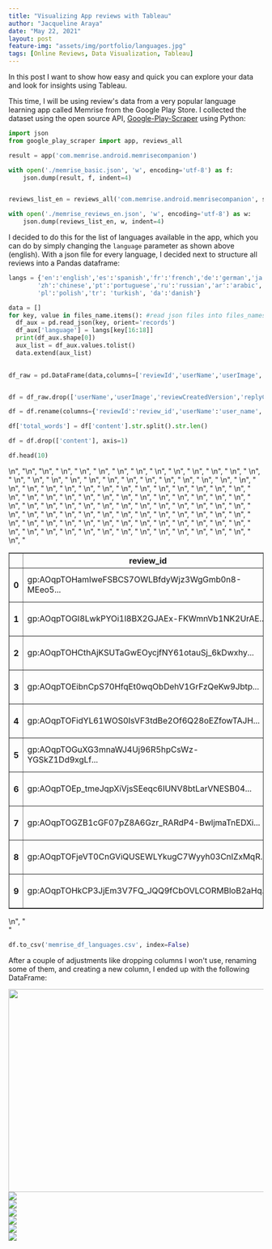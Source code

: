 ```yaml
---
title: "Visualizing App reviews with Tableau"
author: "Jacqueline Araya"
date: "May 22, 2021"
layout: post
feature-img: "assets/img/portfolio/languages.jpg"
tags: [Online Reviews, Data Visualization, Tableau]
---
```


In this post I want to show how easy and quick you can explore your data and look for insights using Tableau.

This time, I will be using review's data from a very popular language learning app called Memrise from the Google Play Store. I collected the dataset using the open source API, [Google-Play-Scraper](https://pypi.org/project/google-play-scraper/) using Python:


```python
import json
from google_play_scraper import app, reviews_all

result = app('com.memrise.android.memrisecompanion')

with open('./memrise_basic.json', 'w', encoding='utf-8') as f:
	json.dump(result, f, indent=4)


reviews_list_en = reviews_all('com.memrise.android.memrisecompanion', sleep_milliseconds=100, language='en')

with open('./memrise_reviews_en.json', 'w', encoding='utf-8') as w:
	json.dump(reviews_list_en, w, indent=4)
```

I decided to do this for the list of languages available in the app, which you can do by simply changing the `language` parameter as shown above (english). With a json file for every language, I decided next to structure all reviews into a Pandas dataframe:


```python
langs = {'en':'english','es':'spanish','fr':'french','de':'german','ja':'japanese','it':'italian','ko':'korean',\
		'zh':'chinese','pt':'portuguese','ru':'russian','ar':'arabic','nl':'dutch','sv':'swedish','no':'norwegian',\
		'pl':'polish','tr': 'turkish', 'da':'danish'}

data = []
for key, value in files_name.items(): #read json files into files_names dictionary
  df_aux = pd.read_json(key, orient='records')
  df_aux['language'] = langs[key[16:18]]
  print(df_aux.shape[0])
  aux_list = df_aux.values.tolist()
  data.extend(aux_list)
  

df_raw = pd.DataFrame(data,columns=['reviewId','userName','userImage','content','score','thumbsUpCount','reviewCreatedVersion','at','replyContent','repliedAt','language'])


df = df_raw.drop(['userName','userImage','reviewCreatedVersion','replyContent','repliedAt'], axis=1)

df = df.rename(columns={'reviewId':'review_id','userName':'user_name', 'thumbsUpCount':'thumbsup_count', 'at':'timestamp'})

df['total_words'] = df['content'].str.split().str.len()

df = df.drop(['content'], axis=1)

df.head(10)
```
<div>\n",
              "<style scoped>\n",
              "    .dataframe tbody tr th:only-of-type {\n",
              "        vertical-align: middle;\n",
              "    }\n",
              "\n",
              "    .dataframe tbody tr th {\n",
              "        vertical-align: top;\n",
              "    }\n",
              "\n",
              "    .dataframe thead th {\n",
              "        text-align: right;\n",
              "    }\n",
              "</style>\n",
              "<table border=\"1\" class=\"dataframe\">\n",
              "  <thead>\n",
              "    <tr style=\"text-align: right;\">\n",
              "      <th></th>\n",
              "      <th>review_id</th>\n",
              "      <th>score</th>\n",
              "      <th>thumbsup_count</th>\n",
              "      <th>timestamp</th>\n",
              "      <th>language</th>\n",
              "      <th>total_words</th>\n",
              "    </tr>\n",
              "  </thead>\n",
              "  <tbody>\n",
              "    <tr>\n",
              "      <th>0</th>\n",
              "      <td>gp:AOqpTOHamIweFSBCS7OWLBfdyWjz3WgGmb0n8-MEeo5...</td>\n",
              "      <td>2</td>\n",
              "      <td>0</td>\n",
              "      <td>2021-05-19 15:44:07</td>\n",
              "      <td>english</td>\n",
              "      <td>16.0</td>\n",
              "    </tr>\n",
              "    <tr>\n",
              "      <th>1</th>\n",
              "      <td>gp:AOqpTOGI8LwkPYOi1l8BX2GJAEx-FKWmnVb1NK2UrAE...</td>\n",
              "      <td>5</td>\n",
              "      <td>0</td>\n",
              "      <td>2021-05-19 15:16:39</td>\n",
              "      <td>english</td>\n",
              "      <td>1.0</td>\n",
              "    </tr>\n",
              "    <tr>\n",
              "      <th>2</th>\n",
              "      <td>gp:AOqpTOHCthAjKSUTaGwEOycjfNY61otauSj_6kDwxhy...</td>\n",
              "      <td>4</td>\n",
              "      <td>0</td>\n",
              "      <td>2021-05-19 14:49:37</td>\n",
              "      <td>english</td>\n",
              "      <td>12.0</td>\n",
              "    </tr>\n",
              "    <tr>\n",
              "      <th>3</th>\n",
              "      <td>gp:AOqpTOEibnCpS70HfqEt0wqObDehV1GrFzQeKw9Jbtp...</td>\n",
              "      <td>5</td>\n",
              "      <td>0</td>\n",
              "      <td>2021-05-19 14:44:03</td>\n",
              "      <td>english</td>\n",
              "      <td>4.0</td>\n",
              "    </tr>\n",
              "    <tr>\n",
              "      <th>4</th>\n",
              "      <td>gp:AOqpTOFidYL61WOS0IsVF3tdBe2Of6Q28oEZfowTAJH...</td>\n",
              "      <td>5</td>\n",
              "      <td>0</td>\n",
              "      <td>2021-05-19 14:28:16</td>\n",
              "      <td>english</td>\n",
              "      <td>15.0</td>\n",
              "    </tr>\n",
              "    <tr>\n",
              "      <th>5</th>\n",
              "      <td>gp:AOqpTOGuXG3mnaWJ4Uj96R5hpCsWz-YGSkZ1Dd9xgLf...</td>\n",
              "      <td>4</td>\n",
              "      <td>0</td>\n",
              "      <td>2021-05-19 12:41:31</td>\n",
              "      <td>english</td>\n",
              "      <td>9.0</td>\n",
              "    </tr>\n",
              "    <tr>\n",
              "      <th>6</th>\n",
              "      <td>gp:AOqpTOEp_tmeJqpXiVjsSEeqc6IUNV8btLarVNESB04...</td>\n",
              "      <td>5</td>\n",
              "      <td>0</td>\n",
              "      <td>2021-05-19 12:23:26</td>\n",
              "      <td>english</td>\n",
              "      <td>2.0</td>\n",
              "    </tr>\n",
              "    <tr>\n",
              "      <th>7</th>\n",
              "      <td>gp:AOqpTOGZB1cGF07pZ8A6Gzr_RARdP4-BwljmaTnEDXi...</td>\n",
              "      <td>5</td>\n",
              "      <td>0</td>\n",
              "      <td>2021-05-19 12:16:25</td>\n",
              "      <td>english</td>\n",
              "      <td>2.0</td>\n",
              "    </tr>\n",
              "    <tr>\n",
              "      <th>8</th>\n",
              "      <td>gp:AOqpTOFjeVT0CnGViQUSEWLYkugC7Wyyh03CnIZxMqR...</td>\n",
              "      <td>4</td>\n",
              "      <td>0</td>\n",
              "      <td>2021-05-19 11:06:25</td>\n",
              "      <td>english</td>\n",
              "      <td>3.0</td>\n",
              "    </tr>\n",
              "    <tr>\n",
              "      <th>9</th>\n",
              "      <td>gp:AOqpTOHkCP3JjEm3V7FQ_JQQ9fCbOVLCORMBloB2aHq...</td>\n",
              "      <td>5</td>\n",
              "      <td>0</td>\n",
              "      <td>2021-05-19 09:19:35</td>\n",
              "      <td>english</td>\n",
              "      <td>38.0</td>\n",
              "    </tr>\n",
              "  </tbody>\n",
              "</table>\n",
              "</div>"





```python
df.to_csv('memrise_df_languages.csv', index=False)

```

After a couple of adjustments like dropping columns I won't use, renaming some of them, and creating a new column, I ended up with the following DataFrame:




<img src="/assets/img/portfolio/memrise_reviews/histogram_counts.png" width="550" height="400" style="display: block; margin: auto;" />




<img src="/assets/img/portfolio/memrise_reviews/hist_perlanguage.png" style="display: block; margin: auto;" />




<img src="/assets/img/portfolio/memrise_reviews/cumulative_count_language_all.jpg"  style="display: block; margin: auto;" />




<img src="/assets/img/portfolio/memrise_reviews/fraction_count_language_all.jpg"  style="display: block; margin: auto;" />



<img src="/assets/img/portfolio/memrise_reviews/fraction_count_language_english.jpg"  style="display: block; margin: auto;" />



<img src="/assets/img/portfolio/memrise_reviews/reviewcount_evolution_basic.jpg"  style="display: block; margin: auto;" />



<img src="/assets/img/portfolio/memrise_reviews/trends_byyear.jpg"  style="display: block; margin: auto;" />

